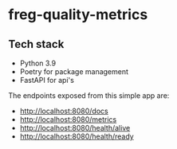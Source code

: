 # freg-quality-metrics

## Tech stack

* Python 3.9
* Poetry for package management
* FastAPI for api's


The endpoints exposed from this simple app are:

* <http://localhost:8080/docs>
* <http://localhost:8080/metrics>
* <http://localhost:8080/health/alive>
* <http://localhost:8080/health/ready>

